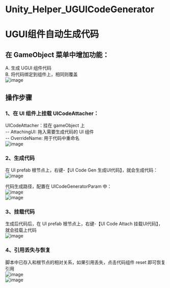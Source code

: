 # Unity_Helper_UGUICodeGenerator
# UGUI组件自动生成代码

## 在 GameObject 菜单中增加功能：  
A. 生成 UGUI 组件代码  
B. 将代码绑定到组件上，相同则覆盖  
![image](https://github.com/user-attachments/assets/1adf52ac-4d4f-4362-bb4f-d5a97dd133c0)
  
## 操作步骤  
### 1、在 UI 组件上挂载 UICodeAttacher：  
UICodeAttacher：挂在 gameObject 上  
  -- AttachingUI: 拖入需要生成代码的 UI 组件  
  -- OverrideName: 用于代码中重命名  
![image](https://github.com/user-attachments/assets/53bb8cb7-f0d2-49fb-845f-1d8680191c3e)

### 2、生成代码
在 UI prefab 根节点上，右键-【UI Code Gen 生成UI代码】，就会生成代码：  
![image](https://github.com/user-attachments/assets/5eddeeaf-69cf-4739-846f-6a49b76ef68b)  

代码生成路径，配置在 UICodeGeneratorParam 中：  
![image](https://github.com/user-attachments/assets/a16defe5-ca54-40da-a927-ecc464d2a954)  
![image](https://github.com/user-attachments/assets/c4154d09-6f22-4325-8bc2-fae8e75c2277)  



### 3、挂载代码  
生成后代码后，在 UI prefab 根节点上，右键-【UI Code Attach 挂载UI代码】，就会挂载上代码  
![image](https://github.com/user-attachments/assets/402bba2c-1f05-40cf-8207-d5cf1c794aab)


### 4、引用丢失与恢复
脚本中已存入和根节点的相对关系，如果引用丢失，点击代码组件 reset 即可恢复引用  
![image](https://github.com/user-attachments/assets/7441b273-0e80-4e4c-8181-0dae9cee267d)  
![image](https://github.com/user-attachments/assets/02f9de52-78b5-4bed-b614-b2ddde908c9b)  



